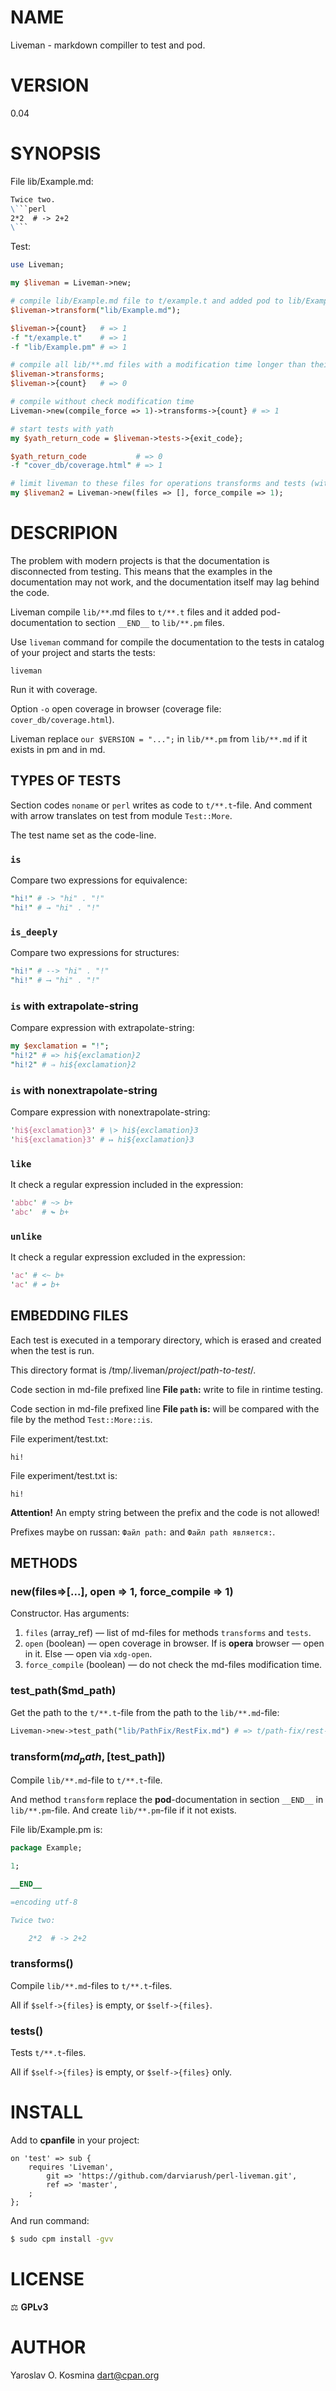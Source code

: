 # NAME

Liveman - markdown compiller to test and pod.

# VERSION

0.04

# SYNOPSIS

File lib/Example.md:
```markdown
Twice two.
\```perl
2*2  # -> 2+2
\```
```

Test:
```perl
use Liveman;

my $liveman = Liveman->new;

# compile lib/Example.md file to t/example.t and added pod to lib/Example.pm
$liveman->transform("lib/Example.md");

$liveman->{count}   # => 1
-f "t/example.t"    # => 1
-f "lib/Example.pm" # => 1

# compile all lib/**.md files with a modification time longer than their corresponding test files (t/**.t)
$liveman->transforms;
$liveman->{count}   # => 0

# compile without check modification time
Liveman->new(compile_force => 1)->transforms->{count} # => 1

# start tests with yath
my $yath_return_code = $liveman->tests->{exit_code};

$yath_return_code           # => 0
-f "cover_db/coverage.html" # => 1

# limit liveman to these files for operations transforms and tests (without cover)
my $liveman2 = Liveman->new(files => [], force_compile => 1);
```

# DESCRIPION

The problem with modern projects is that the documentation is disconnected from testing.
This means that the examples in the documentation may not work, and the documentation itself may lag behind the code.

Liveman compile `lib/**`.md files to `t/**.t` files
and it added pod-documentation to section `__END__` to `lib/**.pm` files.

Use `liveman` command for compile the documentation to the tests in catalog of your project and starts the tests:

    liveman

Run it with coverage.

Option `-o` open coverage in browser (coverage file: `cover_db/coverage.html`).

Liveman replace `our $VERSION = "...";` in `lib/**.pm` from `lib/**.md` if it exists in pm and in md.

## TYPES OF TESTS

Section codes `noname` or `perl` writes as code to `t/**.t`-file. And comment with arrow translates on test from module `Test::More`.

The test name set as the code-line.

### `is`

Compare two expressions for equivalence:

```perl
"hi!" # -> "hi" . "!"
"hi!" # → "hi" . "!"
```

### `is_deeply`

Compare two expressions for structures:

```perl
"hi!" # --> "hi" . "!"
"hi!" # ⟶ "hi" . "!"
```

### `is` with extrapolate-string

Compare expression with extrapolate-string:

```perl
my $exclamation = "!";
"hi!2" # => hi${exclamation}2
"hi!2" # ⇒ hi${exclamation}2
```

### `is` with nonextrapolate-string

Compare expression with nonextrapolate-string:

```perl
'hi${exclamation}3' # \> hi${exclamation}3
'hi${exclamation}3' # ↦ hi${exclamation}3
```

### `like`

It check a regular expression included in the expression:

```perl
'abbc' # ~> b+
'abc'  # ↬ b+
```

### `unlike`

It check a regular expression excluded in the expression:

```perl
'ac' # <~ b+
'ac' # ↫ b+
```

## EMBEDDING FILES

Each test is executed in a temporary directory, which is erased and created when the test is run.

This directory format is /tmp/.liveman/*project*/*path-to-test*/.

Code section in md-file prefixed line **File `path`:** write to file in rintime testing.

Code section in md-file prefixed line **File `path` is:** will be compared with the file by the method `Test::More::is`.

File experiment/test.txt:
```text
hi!
```

File experiment/test.txt is:
```text
hi!
```

**Attention!** An empty string between the prefix and the code is not allowed!

Prefixes maybe on russan: `Файл path:` and `Файл path является:`.

## METHODS

### new(files=>[...], open => 1, force_compile => 1)

Constructor. Has arguments:

1. `files` (array_ref) — list of md-files for methods `transforms` and `tests`.
1. `open` (boolean) — open coverage in browser. If is **opera** browser — open in it. Else — open via `xdg-open`.
1. `force_compile` (boolean) — do not check the md-files modification time.

### test_path($md_path)

Get the path to the `t/**.t`-file from the path to the `lib/**.md`-file:

```perl
Liveman->new->test_path("lib/PathFix/RestFix.md") # => t/path-fix/rest-fix.t
```

### transform($md_path, [$test_path])

Compile `lib/**.md`-file to `t/**.t`-file.

And method `transform` replace the **pod**-documentation in section `__END__` in `lib/**.pm`-file. And create `lib/**.pm`-file if it not exists.

File lib/Example.pm is:
```perl
package Example;

1;

__END__

=encoding utf-8

Twice two:

	2*2  # -> 2+2

```

### transforms()

Compile `lib/**.md`-files to `t/**.t`-files.

All if `$self->{files}` is empty, or `$self->{files}`.

### tests()

Tests `t/**.t`-files.

All if `$self->{files}` is empty, or `$self->{files}` only.

# INSTALL

Add to **cpanfile** in your project:

```cpanfile
on 'test' => sub {
	requires 'Liveman', 
		git => 'https://github.com/darviarush/perl-liveman.git',
		ref => 'master',
	;
};
```

And run command:

```sh
$ sudo cpm install -gvv
```

# LICENSE

⚖ **GPLv3**

# AUTHOR

Yaroslav O. Kosmina [dart@cpan.org](mailto:dart@cpan.org)